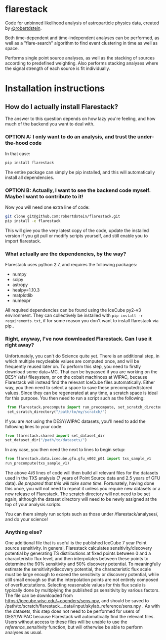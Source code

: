 # flarestack
Code for unbinned likelihood analysis of astroparticle physics data, created by [@robertdstein](https://github.com/robertdstein).

Both time-dependent and time-independent analyses can be performed, as well as a "flare-search" algorithm to find event clustering in time as well as space.

Performs single point source analyses, as well as the stacking of sources according to predefined weighting. 
Also performs stacking analyses where the signal strength of each source is fit individually.

# Installation instructions

## How do I actually install Flarestack?

The answer to this question depends on how lazy you're feeling, and how much of the backend you want to deal with.

### OPTION A: I only want to do an analysis, and trust the under-the-hood code

In that case:
```bash
pip install flarestack
```
 
The entire package can simply be pip installed, and this will automatically install all dependencies.

 ### OPTION B: Actually, I want to see the backend code myself. Maybe I want to contribute to it!
 
 Now you will need one extra line of code:

```bash
git clone git@github.com:robertdstein/flarestack.git
pip install -e flarestack
```
 
This will give you the very latest copy of the code, update the installed version if you git pull or modify scripts yourself, and still enable you to import flarestack.

### What actually are the dependencies, by the way?

Flarestack uses python 2.7, and requires the following packages:

* numpy
* scipy
* astropy
* healpy=1.10.3
* matplotlib
* numexpr

All required dependencies can be found using the IceCube py2-v3 environment. They can collectively be installed with ```pip install -r requirements.txt```, if for some reason you don't want to install flarestack via pip..
 
### Right, anyway, I've now downloaded Flarestack. Can I use it right away?
 
Unfortunately, you can't do Science quite yet. There is an additional step, in which multiple recycleable values are computed once, and will be frequently reused later on. To perform this step, you need to firstly download some data+MC. That can be bypassed if you are working on the DESY /afs/ filesystem, or on the cobalt machinces at WIPAC, because Flarestack will instead find the relevant IceCube files automatically. Either way, you then need to select a space to save these precomputed/stored values. Since they can be regenerated at any time, a scratch space is ideal for this purpose. You then need to run a script such as the following:

```python
 from flarestack.precompute import run_precompute, set_scratch_directory
 set_scratch_directory("/path/to/my/scratch/")
```

If you are *not* using the DESY/WIPAC datasets, you'll need to add the following lines to your code:

```python
from flarestack.shared import set_dataset_dir
set_dataset_dir("/path/to/datasets/")
```

In any case, you then need the next to lines to begin setup:

 ```python
from flarestack.data.icecube.gfu.gfu_v002_p01 import txs_sample_v1
run_precompute(txs_sample_v1)
```

The above 4/6 lines of code will then build all relevant files for the datasets used in the TXS analysis (7 years of Point Source data and 2.5 years of GFU data). *Be prepared that this will take some time*. Fortunately, having done this once, you will not need to repeat it unless you require new datasets or a new release of Flarestack. The scratch directory will not need to be set again, although the dataset directory will need to be newly assigned at the top of your analysis scripts. 

You can them simply run scripts such as those under /flarestack/analyses/, and do your science!

### Anything else?

One additional file that is useful is the published IceCube 7 year Point source sensitivity. In general, Flarestack calculates sensitivity/discovery potential by generating TS distributions at fixed points between 0 and a characteristic flux level, and then interpolates between these points to determine the 90% sensitivity and 50% discovery potential. To meaningfully estimate the sensitivity/discovery potential, the characteristic flux scale must be large enough to exceed the sensitivity or discovery potential, while still small enough so that the interpolation points are not entirely composed of overfluctutations. Selecting reasonable values for this flux scale is typically done by multiplying the published ps sensitivity by various factors. The file can be downloaded from https://icecube.wisc.edu/~coenders/sens.npy, and should be saved to /path/to/scratch/flarestack__data/input/skylab_reference/sens.npy . As with the datasets, this step does not need to be performed for users of DESY/WIPAC because Flarestack will automatically find the relevant files. Users without access to these files will be unable to use the _reference_sensitivity_ function, but will otherwise be able to perform analyses as usual.
